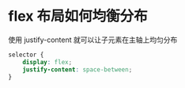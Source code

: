 # flex 布局如何均衡分布

使用 justify-content 就可以让子元素在主轴上均匀分布

```css
selector {
    display: flex;
    justify-content: space-between;
}
```